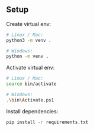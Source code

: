 ## Setup
Create virtual env:
```bash
# Linux / Mac:
python3 -m venv .

# Windows:
python -m venv .
```

Activate virtual env:
```bash
# Linux / Mac:
source bin/activate

# Windows:
.\bin\Activate.ps1
```

Install dependencies:
```bash
pip install -r requirements.txt
```
